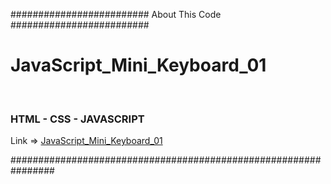 <p>######################### About This Code #########################</p>
<h1>JavaScript_Mini_Keyboard_01</h1>
<br>
<h3>HTML - CSS - JAVASCRIPT</h3>
Link => <a href="https://shahramdbi.github.io/JavaScript_Mini_Keyboard_01/" target="_blank" >JavaScript_Mini_Keyboard_01</a>
<br>
<p>################################################################</p>


